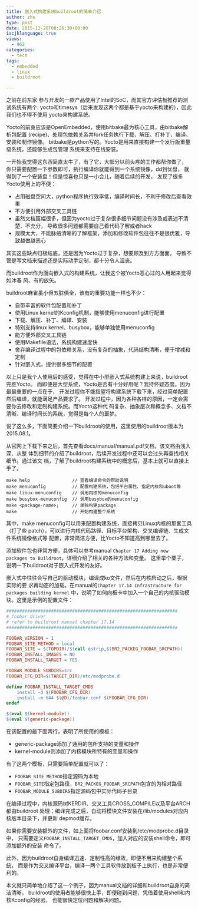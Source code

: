 ```yaml
---
title: 嵌入式构建系统buildroot的简单介绍
author: zhs
type: post
date: 2015-12-28T08:26:30+00:00
iscjklanguage: true
views:
  - 962
categories:
  - tech
tags:
  - embedded
  - linux
  - buildroot

---
```


之前在前东家
参与开发的一款产品使用了Intel的SoC，而其官方评估板推荐的测试系统有两个:
yocto和timesys（后来发现这两个都是基于yocto来构建的），因此我们也不得不使用
yocto来构建系统。

Yocto的前身应该是OpenEmbedded，使用bitbake最为核心工具，由bitbake解析包配置
(recipe)、处理包依赖关系并fork任务执行下载、解压、打补丁、编译、安装和制作镜像。
bitbake是python写的。Yocto是用来直接构建一个发行版重量级系统，还能够生成包管理
系统来支持在线安装。

<!--more-->

一开始我觉得这东西简直太牛了，有了它，大部分以前头疼的工作都帮你做了，
你只需要配置一下参数即可，执行编译你就能得到一个系统镜像，dd到优盘，
就得到了一个安装盘！但是惊喜也只是一小会儿，随着后续的开发，
发现了很多Yocto使用上的不便：

- 占用磁盘空间大，python程序执行效率低，编译时间长，不利于修改后查看效果
- 不方便引用外部交叉工具链
- 虽然文档篇幅很多，但因为yocto过于复杂很多细节问题没有涉及或表述不清楚、不充分，
  导致很多问题都需要自己看代码了解或者hack
- 规模太大，不能脉络清晰的了解框架，添加和修改软件包往往不是很优雅，导致越做越恶心

其实这些缺点归根结底，还是因为Yocto过于复杂，想要顾及到方方面面，
导致不管是写文档来描述还是实际动手定制，都十分令人沮丧。

而buildroot作为面向嵌入式的构建系统，让我这个被Yocto恶心过的人用起来觉得如沐春
风、有的放矢。

buildroot麻雀虽小但五脏俱全，该有的重要功能一样也不少：

- 自带丰富的软件包配置和补丁
- 使用Linux kernel的Kconfig机制，能够使用menuconfig进行配置
- 下载、解压、补丁、编译、安装
- 特别支持linux kernel、busybox，能够单独使用menuconfig
- 能方便外部交叉工具链
- 使用Makefile语法，系统构建速度快
- 舍弃编译过程中的包依赖关系，没有复杂的抽象，代码结构清晰，便于增减和定制
- 针对嵌入式，提供很多细节的配置

以上只是我个人使用后的感受，觉得在中小型嵌入式系统构建上来说，buildroot完胜Yocto。
而即便是大型系统，Yocto是否有十分好用呢？我持怀疑态度。因为最最重要的一点在于，
开发过程你不能指望将构建系统下载下来，经过简单配置然后编译，就能满足产品要求了。
开发过程中，因为各种各样的原因，一定会需要你去修改和定制构建系统。而Yocto这种代
码复杂、抽象层次和概念多、文档不清晰、编译时间长的系统，觉得是每个人的噩梦。

说了这么多，下面简要介绍一下buildroot的使用，这里使用的buildroot版本为2015.08.1。

从官网上下载下来之后，首先查看docs/manual/manual.pdf文档，该文档由浅入深、从整
体到细节的介绍了buildroot，后续开发过程中还可以会过头再查找相关细节。通过该文
档，了解了buildroot构建系统中的概念后，基本上就可以直接上手了。

```text
make help                // 查看编译命令的帮助说明
make menuconfig          // 配置构建系统，包括平台属性、指定内核和uboot等
make linux-menuconfig    // 调用内核的menuconfig
make busybox-menuconfig  // 调用busybox的menuconfig
make <package-name>;     // 单独构建package
make                     // 开始构建整个系统
```

其中，make menuconfig可以用来配置构建系统，直接拷贝Linux内核的那套工具（打了些
patch），可以进行内核代码路径、目标平台架构、交叉编译链、生成文件系统镜像格式等
配置，非常简洁方便，比Yocto不知道高到哪里去了。

添加软件包也非常方便，具体可以参考manual
`Chapter 17 Adding new packages to Buildroot`，详细介绍了相关的各种方法和变量。
这里举个栗子，说明一下buildroot对于嵌入式开发的友好。

嵌入式中往往会写自己的驱动模块，编译成ko文件，然后在内核启动之后，根据实际的要
求再动态的加载。在manual的`Chapter 17.14 Infrastructure for packages building kernel`
中，说明了如何向板卡中加入一个自己的内核驱动模块。这里是示例的配置文件：

```makefile
#################################################################
# foobar driver
# refer to buildroot manual chapter 17.14
#################################################################

FOOBAR_VERSION = 1
FOOBAR_SITE_METHOD = local
FOOBAR_SITE = $(TOPDIR)/$(call qstrip,$(BR2_PACKEG_FOOBAR_SRCPATH))
FOOBAR_INSTALL_IMAGES = NO
FOOBAR_INSTALL_TARGET = YES

FOOBAR_MODULE_SUBDIRS=src
FOOBAR_CFG_DIR=$(TARGET_DIR)/etc/modprobe.d

define FOOBAR_INSTALL_TARGET_CMDS
	install -d $(FOOBAR_CFG_DIR)
	install -m 644 $(@D)/foobar.conf $(FOOBAR_CFG_DIR)
endef

$(eval $(kernel-module))
$(eval $(generic-package))
```

在该配置的最下面两行，表明了所使用的模板：

- generic-package添加了通用的包所支持的变量和操作
- kernel-module则添加了内核模块所特有的变量和操作

有了这两个模板，只需要简单配置就可以了：

- `FOOBAR_SITE_METHOD`指定源码为本地
- `FOOBAR_SITE`指定包路径，`BR2_PACKEG_FOOBAR_SRCPATH`包含的为相对路径
- `FOOBAR_MODULE_SUBDIRS`指定源码包中实际代码子目录

在编译过程中，内核源码树KERDIR、交叉工具CROSS_COMPILE以及平台ARCH都由buildroot
处理；编译完成之后，自动将模块文件安装在/lib/modules对应内核版本目录下，并更新
depmod缓存。

如果你需要安装额外的文件，如上面将foobar.conf安装到/etc/modprobe.d目录中，
只需要定义`FOOBAR_INSTALL_TARGET_CMDS`，加入对应的安装shell命令，即可添加额外的安装
命令了。

此外，因为buildroot自身编译迅速、定制性高的缘故，即便不用来构建整个系统，
而是作为交叉编译平台，编译一两个工具软件放到板子上执行，也是非常便利的。

本文就只简单地介绍了这一个例子，因为manual文档的详细和buildroot自身的简洁清晰，
buildroot的使用者能够很快上手，即便碰到问题，凭借着使用shell和内核Kconfig的经验，
也能很快定位问题和解决问题。
